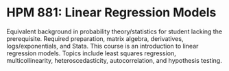 # HPM 881: Linear Regression Models

Equivalent background in probability theory/statistics for student lacking the prerequisite. Required preparation, matrix algebra, derivatives, logs/exponentials, and Stata. This course is an introduction to linear regression models. Topics include least squares regression, multicollinearity, heteroscedasticity, autocorrelation, and hypothesis testing.